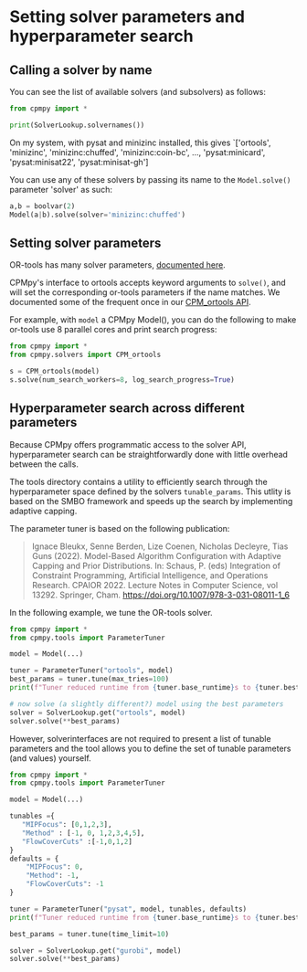 # Setting solver parameters and hyperparameter search

## Calling a solver by name

You can see the list of available solvers (and subsolvers) as follows:

```python
from cpmpy import *

print(SolverLookup.solvernames())
```

On my system, with pysat and minizinc installed, this gives `['ortools', 'minizinc', 'minizinc:chuffed', 'minizinc:coin-bc', ..., 'pysat:minicard', 'pysat:minisat22', 'pysat:minisat-gh']

You can use any of these solvers by passing its name to the `Model.solve()` parameter 'solver' as such:

```python
a,b = boolvar(2)
Model(a|b).solve(solver='minizinc:chuffed')
```

## Setting solver parameters
OR-tools has many solver parameters, [documented here](https://github.com/google/or-tools/blob/stable/ortools/sat/sat_parameters.proto).

CPMpy's interface to ortools accepts keyword arguments to `solve()`, and will set the corresponding or-tools parameters if the name matches. We documented some of the frequent once in our [CPM_ortools API](cpmpy/solvers/ortools.py).

For example, with `model` a CPMpy Model(), you can do the following to make or-tools use 8 parallel cores and print search progress:

```python
from cpmpy import *
from cpmpy.solvers import CPM_ortools

s = CPM_ortools(model)
s.solve(num_search_workers=8, log_search_progress=True)
```


## Hyperparameter search across different parameters
Because CPMpy offers programmatic access to the solver API, hyperparameter search can be straightforwardly done with little overhead between the calls.

The tools directory contains a utility to efficiently search through the hyperparameter space defined by the solvers `tunable_params`.
This utlity is based on the SMBO framework and speeds up the search by implementing adaptive capping.

The parameter tuner is based on the following publication: 
>Ignace Bleukx, Senne Berden, Lize Coenen, Nicholas Decleyre, Tias Guns (2022). Model-Based Algorithm
>Configuration with Adaptive Capping and Prior Distributions. In: Schaus, P. (eds) Integration of Constraint
>Programming, Artificial Intelligence, and Operations Research. CPAIOR 2022. Lecture Notes in Computer Science,
>vol 13292. Springer, Cham. https://doi.org/10.1007/978-3-031-08011-1_6

In the following example, we tune the OR-tools solver.
```python
from cpmpy import *
from cpmpy.tools import ParameterTuner

model = Model(...)

tuner = ParameterTuner("ortools", model)
best_params = tuner.tune(max_tries=100)
print(f"Tuner reduced runtime from {tuner.base_runtime}s to {tuner.best_runtime}s")

# now solve (a slightly different?) model using the best parameters
solver = SolverLookup.get("ortools", model)
solver.solve(**best_params)
```

However, solverinterfaces are not required to present a list of tunable parameters and the tool allows you to define the set of tunable parameters (and values) yourself.
```python
from cpmpy import *
from cpmpy.tools import ParameterTuner

model = Model(...)

tunables ={
   "MIPFocus": [0,1,2,3],
   "Method" : [-1, 0, 1,2,3,4,5],
   "FlowCoverCuts" :[-1,0,1,2]
}
defaults = {
    "MIPFocus": 0,
    "Method": -1,
    "FlowCoverCuts": -1
}

tuner = ParameterTuner("pysat", model, tunables, defaults)
print(f"Tuner reduced runtime from {tuner.base_runtime}s to {tuner.best_runtime}s")

best_params = tuner.tune(time_limit=10)

solver = SolverLookup.get("gurobi", model)
solver.solve(**best_params)
```